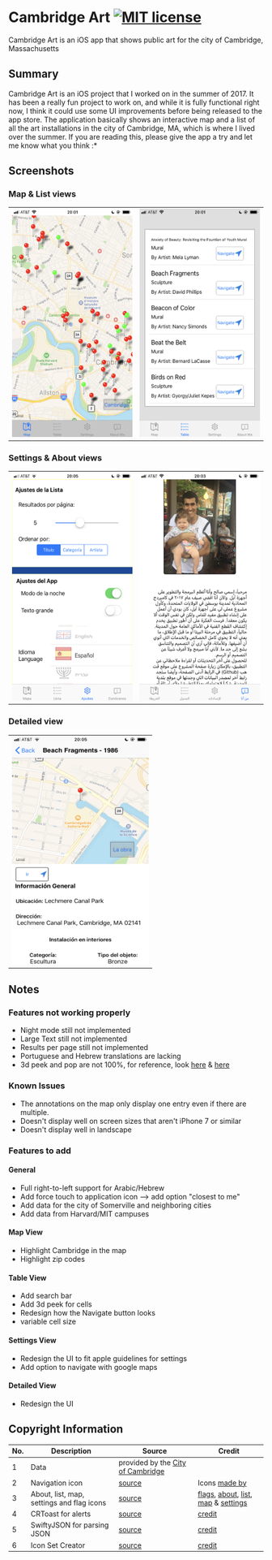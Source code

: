 # Cambridge Art [![MIT license](https://img.shields.io/badge/license-MIT-lightgrey.svg)](https://https://raw.githubusercontent.com/qirh/CambridgeArt/master/LICENSE)
Cambridge Art is an iOS app that shows public art for the city of Cambridge, Massachusetts


## Summary
Cambridge Art is an iOS project that I worked on in the summer of 2017. It has been a really fun project to work on, and while it is fully functional right now, I think it could use some UI improvements before being released to the app store. The application basically shows an interactive map and a list of all the art installations in the city of Cambridge, MA, which is where I lived over the summer. If you are reading this, please give the app a try and let me know what you think :*


## Screenshots
### Map & List views
<table><tr><td><img src="/screenshots/en-47-map.png" height = "450" width="270"></td> <td><img src="/screenshots/en-47-list.png" height = "450" width="270"></td></tr></table>

### Settings & About views
<table><tr><td><img src="/screenshots/es-47-settings.png" height = "450" width="270"></td> <td><img src="/screenshots/ar-47-about.png" height = "450" width="270"></td></tr></table>

### Detailed view
<table><tr><td><img src="/screenshots/es-47-detail.png" height = "450" width="270"></td></tr></table>

## Notes
### Features not working properly
 * Night mode still not implemented
 * Large Text still not implemented
 * Results per page still not implemented
 * Portuguese and Hebrew translations are lacking
 * 3d peek and pop are not 100%, for reference, look [here](https://medium.com/@darjeelingsteve/supporting-3d-touch-peek-and-pop-ee80d2a4bd69) & [here](https://the-nerd.be/2015/10/06/3d-touch-peek-and-pop-tutorial/)

### Known Issues
 * The annotations on the map only display one entry even if there are multiple.
 * Doesn't display well on screen sizes that aren't iPhone 7 or similar
 * Doesn't display well in landscape

### Features to add
#### General
 * Full right-to-left support for Arabic/Hebrew
 * Add force touch to application icon --> add option "closest to me"
 * Add data for the city of Somerville and neighboring cities
 * Add data from Harvard/MIT campuses
#### Map View
 * Highlight Cambridge in the map
 * Highlight zip codes
#### Table View
 * Add search bar
 * Add 3d peek for cells
 * Redesign how the Navigate button looks
 * variable cell size
#### Settings View
 * Redesign the UI to fit apple guidelines for settings
 * Add option to navigate with google maps
#### Detailed View
 * Redesign the UI

 ## Copyright Information
 | No. | Description                               | Source                                                                                                  | Credit                                                                                                                                                                                                                                                |
 |-----|-------------------------------------------|---------------------------------------------------------------------------------------------------------|-------------------------------------------------------------------------------------------------------------------------------------------------------------------------------------------------------------------------------------------------------|
 | 1   | Data     | provided by the [City of Cambridge](https://data.cambridgema.gov/General-Government/Cambridge-Public-Art-Locations/svyv-zh72/data) |                                                                                                                                                                                                                                                       |
 | 2   | Navigation icon                           | [source](http://www.flaticon.com/free-icon/navigation_149049#term=navigate&page=1&position=3)           | Icons [made by](http://www.flaticon.com/authors/madebyoliver)                                                                                                                                                                                         |
 | 3   | About, list, map, settings and flag icons | [source](http://icons8.com)                                                                            | [flags](https://icons8.com/icon/set/flags/all), [about](https://icons8.com/icon/14313/about), [list](https://icons8.com/icon/20406/bulleted-list), [map](https://icons8.com/icon/3779/map-marker) & [settings](https://icons8.com/icon/14099/Settings) |
 | 4   | CRToast for alerts                        | [source](https://github.com/cruffenach/CRToast)                                                        | [credit](https://github.com/Ashton-W)                                                                                                                                                                                                                |
 | 5   | SwiftyJSON for parsing JSON               | [source](https://github.com/SwiftyJSON/SwiftyJSON)                                                     | [credit](https://github.com/tangplin)                                                                                                                                                                                                                |
 | 6   | Icon Set Creator                          | [source](https://itunes.apple.com/de/app/icon-set-creator/id939343785?l=en&mt=12)                      | [credit](https://stackoverflow.com/a/45122603)                                                                                                                                                                                                       |
